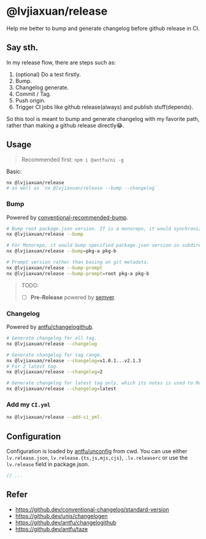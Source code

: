 # @lvjiaxuan/release

<p align=center>Help me better to bump and generate changelog before github release in CI.</p>

## Say sth.

In my release flow, there are steps such as:
1. (optional) Do a test firstly.
2. Bump.
3. Changelog generate.
3. Commit / Tag.
4. Push origin.
5. Trigger CI jobs like github release(always) and publish stuff(depends).

So this tool is meant to bump and generate changelog with my favorite path, rather than making a github release directly😂.

## Usage

> Recommended first: `npm i @antfu/ni -g`

Basic:
```bash
nx @lvjiaxuan/release
# as well as `nx @lvjiaxuan/release --bump --changelog`
```

### Bump

Powered by [conventional-recommended-bump](https://github.com/conventional-changelog/conventional-changelog/tree/master/packages/conventional-recommended-bump).

```bash
# Bump root package.json version. If is a monorepo, it would synchronize root version to other package.json in subdirectories.
nx @lvjiaxuan/release --bump

# For Monorepo, it would bump specified package.json version in subdirectories.
nx @lvjiaxuan/release --bump=pkg-a pkg-b

# Prompt version rather than basing on git metadata.
nx @lvjiaxuan/release --bump-prompt
nx @lvjiaxuan/release --bump-prompt=root pkg-a pkg-b
```

> TODO:
> - [ ] **Pre-Release** powered by [semver](https://github.com/npm/node-semver).

### Changelog

Powered by [antfu/changelogithub](https://github1s.com/antfu/changelogithub).

```bash
# Generate changelog for all tag.
nx @lvjiaxuan/release --changelog

# Generate changelog for tag range.
nx @lvjiaxuan/release --changelog=v1.0.1...v2.1.3
# For 2 latest tag.
nx @lvjiaxuan/release --changelog=2

# Generate changelog for latest tag only, which its notes is used to Release notes.
nx @lvjiaxuan/release --changelog=latest
```

### Add my `CI.yml`

```bash
nx @lvjiaxuan/release --add-ci_yml.
```

## Configuration

Configuration is loaded by [antfu/unconfig](https://github.com/antfu/unconfig) from cwd. You can use either `lv.release.json`, `lv.release.{ts,js,mjs,cjs}`, `.lv.releaserc` or use the `lv.release` field in package.json.

<!-- eslint-skip -->
```ts
// ...
```
## Refer

- https://github.dev/conventional-changelog/standard-version
- https://github.dev/unjs/changelogen
- https://github.dev/antfu/changelogithub
- https://github.dev/antfu/taze